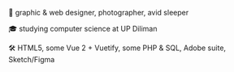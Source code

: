 👋 graphic & web designer, photographer, avid sleeper

🎓 studying computer science at UP Diliman

🛠 HTML5, some Vue 2 + Vuetify, some PHP & SQL, Adobe suite, Sketch/Figma
